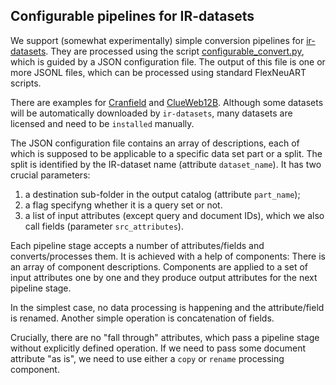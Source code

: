 ## Configurable pipelines for IR-datasets

We support (somewhat experimentally) simple conversion pipelines for [ir-datasets](https://ir-datasets.com/).
They are processed using the script [configurable_convert.py](configurable_convert.py),
which is guided by a JSON configuration file. 
The output of this file is one or more JSONL files, 
which can be processed using standard FlexNeuART scripts.

There are examples
for [Cranfield](sample_configs/cranfield.json) and [ClueWeb12B](sample_configs/clueweb12-b13.json).
Although some datasets will be automatically downloaded by `ir-datasets`, 
many datasets are licensed and need to be `installed` manually.

The JSON configuration file contains an array of descriptions, each of which is supposed
to be applicable to a specific data set part or a split. 
The split is identified by the IR-dataset name (attribute `dataset_name`).
It has two crucial parameters:
1. a destination sub-folder in the output catalog (attribute `part_name`);
2. a flag specifyng whether it is a query set or not.
3. a list of input attributes (except query and document IDs), which we also call fields (parameter `src_attributes`).

Each pipeline stage accepts a number of attributes/fields and converts/processes them. 
It is achieved with a help of components: There is an array of component descriptions.
Components are applied to a set of input attributes one by one and they produce
output attributes for the next pipeline stage.

In the simplest case,
no data processing is happening and the attribute/field is renamed.
Another simple operation is concatenation of fields.

Crucially, there are no "fall through" attributes, which pass a pipeline stage without explicitly defined operation. 
If we need to pass some document attribute "as is", we need to use either a `copy` or `rename`
processing component.

